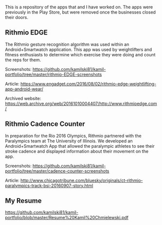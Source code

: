 This is a repository of the apps that and I have worked on. The apps were previously in the Play Store, but were removed once the businesses closed their doors.

## Rithmio EDGE

The Rithmio gesture recognition algorithm was used within an Android+Smartwatch application.  This app was used by weightlifters and fitness enthusiasts to determine which exercise they were doing and count the reps for them.

Screenshots:
https://github.com/kamilski81/kamil-portfolio/tree/master/rithmio-EDGE-screenshots

Article:
https://www.engadget.com/2016/08/02/rithmio-edge-weightlifting-app-android-wear/

Archived website:
https://web.archive.org/web/20161010004407/http://www.rithmioedge.com/

## Rithmio Cadence Counter

In preparation for the Rio 2016 Olympics, Rithmio partnered with the Paralympics team at The University of Illinois.  We developed an Android+Smartwatch App that allowed the paralympic athletes to see their stroke cadence and displayed information about their movement on the app.

Screenshots:
https://github.com/kamilski81/kamil-portfolio/tree/master/cadence-counter-screenshots

Article:
http://www.chicagotribune.com/bluesky/originals/ct-rithmio-paralympics-track-bsi-20160907-story.html

## My Resume

https://github.com/kamilski81/kamil-portfolio/blob/master/Resume%20Kamil%20Chmielewski.pdf
